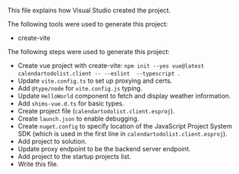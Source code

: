 This file explains how Visual Studio created the project.

The following tools were used to generate this project:
- create-vite

The following steps were used to generate this project:
- Create vue project with create-vite: `npm init --yes vue@latest calendartodolist.client -- --eslint  --typescript `.
- Update `vite.config.ts` to set up proxying and certs.
- Add `@type/node` for `vite.config.js` typing.
- Update `HelloWorld` component to fetch and display weather information.
- Add `shims-vue.d.ts` for basic types.
- Create project file (`calendartodolist.client.esproj`).
- Create `launch.json` to enable debugging.
- Create `nuget.config` to specify location of the JavaScript Project System SDK (which is used in the first line in `calendartodolist.client.esproj`).
- Add project to solution.
- Update proxy endpoint to be the backend server endpoint.
- Add project to the startup projects list.
- Write this file.
